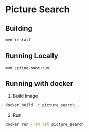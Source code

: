 # Picture Search #
## Building #
```bash
mvn install
```
## Running Locally ##
```bash
mvn spring-boot:run
```
## Running with docker ##
1. Build Image 
```bash
docker build -t picture_search . 
```
2. Run
```bash
docker run --rm -it picture_search
```

